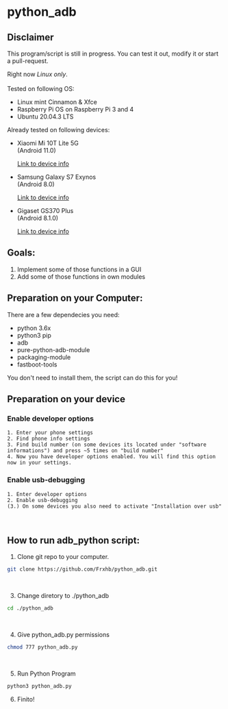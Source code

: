 # python_adb

## Disclaimer
This program/script is still in progress. You can test it out, modify it or start a pull-request.

Right now *Linux only*. <br> <br>
Tested on following OS:
   - Linux mint Cinnamon & Xfce
   - Raspberry Pi OS on Raspberry Pi 3 and 4
   - Ubuntu 20.04.3 LTS

Already tested on following devices:
<br>
- Xiaomi Mi 10T Lite 5G <br>
 (Android 11.0)

    [Link to device info](https://www.devicespecifications.com/en/model/28d4549c)

- Samsung Galaxy S7 Exynos <br>
 (Android 8.0)

    [Link to device info](https://www.devicespecifications.com/de/model/63063a47)

- Gigaset GS370 Plus <br>
 (Android 8.1.0)

    [Link to device info](https://www.devicespecifications.com/en/model/bdd9488c)


## Goals:
1. Implement some of those functions in a GUI
2. Add some of those functions in own modules

## Preparation on your Computer: 

There are a few dependecies you need:
-  python 3.6x
-  python3 pip
-  adb
-  pure-python-adb-module
-  packaging-module
-  fastboot-tools

You don't need to install them, the script can do this for you!

## Preparation on your device

 ### Enable developer options
    1. Enter your phone settings
    2. Find phone info settings
    3. Find build number (on some devices its located under "software informations") and press ~5 times on "build number"
    4. Now you have developer options enabled. You will find this option now in your settings.
 ### Enable usb-debugging
    1. Enter developer options
    2. Enable usb-debugging
    (3.) On some devices you also need to activate "Installation over usb"

<br>

## How to run adb_python script:

1. Clone git repo to your computer.
```bash
git clone https://github.com/Frxhb/python_adb.git
```
<br>

3. Change diretory to ./python_adb
```bash
cd ./python_adb
```
<br>

4. Give python_adb.py permissions
```bash
chmod 777 python_adb.py
```
<br>

5. Run Python Program
```bash
python3 python_adb.py
```
6. Finito!